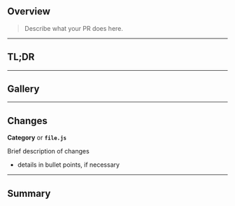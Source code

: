 ## Overview

> Describe what your PR does here.

---

## TL;DR
<!-- TLDR Guide
List any steps devs have to take after pulling this down
-->

---

## Gallery
<!-- Gallery Guide
Delete if irrelevant
- Screenshots to show changes
- Code snippets to flex smugly
-->

---

## Changes
<!-- Changes Guide
Break your changes into either files or categories, depending on how wide-ranging the PR is. For example...
-->

**Category** or **`file.js`**

Brief description of changes

- details in bullet points, if necessary

---

## Summary
<!-- Summary Guide
Describe this PR using a completely non-technical and ideally absurd metaphor
-->
